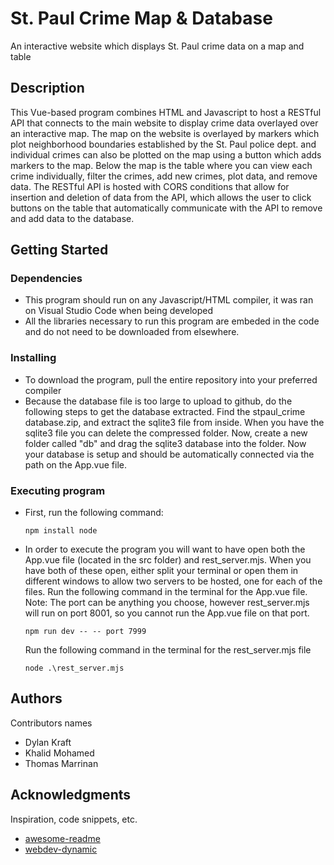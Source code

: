 # St. Paul Crime Map & Database

An interactive website which displays St. Paul crime data on a map and table

## Description

This Vue-based program combines HTML and Javascript to host a RESTful API that connects to the main website to display crime data overlayed over an interactive map. The map on the website is overlayed by markers which plot 
neighborhood boundaries established by the St. Paul police dept. and individual crimes can also be plotted on the map using a button which adds markers to the map. Below the map is the table where you can view each crime individually, 
filter the crimes, add new crimes, plot data, and remove data. The RESTful API is hosted with CORS conditions that allow for insertion and deletion of data from the API, which allows the user to click buttons on the table that 
automatically communicate with the API to remove and add data to the database.

## Getting Started

### Dependencies

* This program should run on any Javascript/HTML compiler, it was ran on Visual Studio Code when being developed
* All the libraries necessary to run this program are embeded in the code and do not need to be downloaded from elsewhere.

### Installing

* To download the program, pull the entire repository into your preferred compiler
* Because the database file is too large to upload to github, do the following steps to get the database extracted. Find the stpaul_crime database.zip, and extract the sqlite3 file from inside. When you have the sqlite3 file you
  can delete the compressed folder. Now, create a new folder called "db" and drag the sqlite3 database into the folder. Now your database is setup and should be automatically connected via the path on the App.vue file.


### Executing program

* First, run the following command:
  ```
  npm install node
  ```
* In order to execute the program you will want to have open both the App.vue file (located in the src folder) and rest_server.mjs. When you have both of these open, either split your terminal or open them in different windows
  to allow two servers to be hosted, one for each of the files. Run the following command in the terminal for the App.vue file. Note: The port can be anything you choose, however rest_server.mjs will run on port 8001, so you cannot
  run the App.vue file on that port. 
  
  ```
  npm run dev -- -- port 7999
  ```
  Run the following command in the terminal for the rest_server.mjs file
  
  ```
  node .\rest_server.mjs
  ```

## Authors

Contributors names

* Dylan Kraft
* Khalid Mohamed
* Thomas Marrinan


## Acknowledgments

Inspiration, code snippets, etc.
* [awesome-readme](https://github.com/matiassingers/awesome-readme)
* [webdev-dynamic](https://github.com/tmarrinan/webdev-dynamic)
